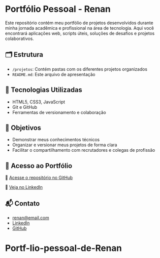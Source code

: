 # Portfólio Pessoal - Renan

Este repositório contém meu portfólio de projetos desenvolvidos durante minha jornada acadêmica e profissional na área de tecnologia. Aqui você encontrará aplicações web, scripts úteis, soluções de desafios e projetos colaborativos.

## 🗂 Estrutura

- `/projetos`: Contém pastas com os diferentes projetos organizados
- `README.md`: Este arquivo de apresentação

## 🚀 Tecnologias Utilizadas

- HTML5, CSS3, JavaScript
- Git e GitHub
- Ferramentas de versionamento e colaboração

## 🧠 Objetivos

- Demonstrar meus conhecimentos técnicos
- Organizar e versionar meus projetos de forma clara
- Facilitar o compartilhamento com recrutadores e colegas de profissão

## 📎 Acesso ao Portfólio

🔗 [Acesse o repositório no GitHub](https://github.com/Renan-Araujo-ceub/portfolio-renan)

📄 [Veja no LinkedIn](https://linkedin.com/in/seu-perfil)

## 📬 Contato

- renan@email.com  
- [LinkedIn](https://linkedin.com/in/seu-perfil)  
- [GitHub](https://github.com/seu-usuario)
# Portf-lio-pessoal-de-Renan
